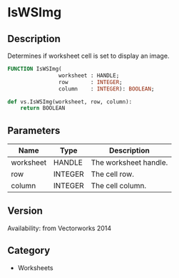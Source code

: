 # IsWSImg

## Description
Determines if worksheet cell is set to display an image.

```pascal
FUNCTION IsWSImg(
				worksheet : HANDLE;
				row       : INTEGER;
				column    : INTEGER): BOOLEAN;
```

```python
def vs.IsWSImg(worksheet, row, column):
    return BOOLEAN
```

## Parameters
|Name|Type|Description|
|---|---|---|
|worksheet|HANDLE|The worksheet handle.|
|row|INTEGER|The cell row.|
|column|INTEGER|The cell column.|

## Version
Availability: from Vectorworks 2014

## Category
* Worksheets


